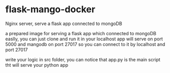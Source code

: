 # flask-mango-docker
Nginx server, serve a flask app connected to mongoDB

a prepared image for serving a flask app which connected to mongoDB easlly, you can just clone and run it in your localhost
app will serve on port 5000 and mangodb on port 27017 so you can connect to it by localhost and port 27017

write your logic in src folder, you can notice that app.py is the main script tht will serve your python app

